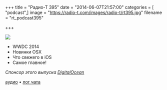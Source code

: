 +++
title = "Радио-Т 395"
date = "2014-06-07T21:57:00"
categories = [ "podcast",]
image = "https://radio-t.com/images/radio-t/rt395.jpg"
filename = "rt_podcast395"

+++

![](https://radio-t.com/images/radio-t/rt395.jpg)

- WWDC 2014
- Новинки OSX
- Что свежего в iOS
- Самое главное!

_Спонсор этого выпуска [DigitalOcean](https://www.digitalocean.com)_

[аудио](https://cdn.radio-t.com/rt_podcast395.mp3) • [лог чата](http://chat.radio-t.com/logs/radio-t-395.html)
<audio src="https://cdn.radio-t.com/rt_podcast395.mp3" preload="none"></audio>